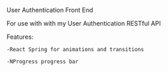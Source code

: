 User Authentication Front End

For use with with my User Authentication RESTful API

Features:

    -React Spring for animations and transitions

    -NProgress progress bar

